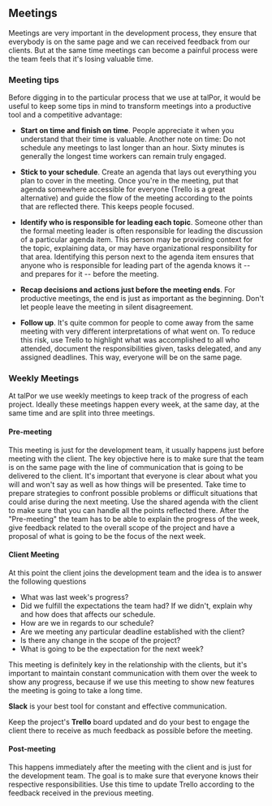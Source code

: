 ## Meetings

Meetings are very important in the development process, they ensure
that everybody is on the same page and we can received feedback from
our clients. But at the same time meetings can become a painful
process were the team feels that it's losing valuable time.

### Meeting tips

Before digging in to the particular process that we use at talPor, it
would be useful to keep some tips in mind to transform meetings into a
productive tool and a competitive advantage:

- **Start on time and finish on time**. People appreciate it when you
  understand that their time is valuable. Another note on time: Do not
  schedule any meetings to last longer than an hour. Sixty minutes is
  generally the longest time workers can remain truly engaged.

- **Stick to your schedule**. Create an agenda that lays out
  everything you plan to cover in the meeting. Once you're in the
  meeting, put that agenda somewhere accessible for everyone (Trello
  is a great alternative) and guide the flow of the meeting according
  to the points that are reflected there. This keeps people focused.

- **Identify who is responsible for leading each topic**. Someone
  other than the formal meeting leader is often responsible for
  leading the discussion of a particular agenda item. This person may
  be providing context for the topic, explaining data, or may have
  organizational responsibility for that area.  Identifying this
  person next to the agenda item ensures that anyone who is
  responsible for leading part of the agenda knows it -- and prepares
  for it -- before the meeting.

- **Recap decisions and actions just before the meeting ends**. For
  productive meetings, the end is just as important as the
  beginning. Don't let people leave the meeting in silent
  disagreement.

- **Follow up**. It's quite common for people to come away from the
  same meeting with very different interpretations of what went on. To
  reduce this risk, use Trello to highlight what was accomplished to
  all who attended, document the responsibilities given, tasks
  delegated, and any assigned deadlines.  This way, everyone will be
  on the same page.

### Weekly Meetings

At talPor we use weekly meetings to keep track of the progress of each
project.  Ideally these meetings happen every week, at the same day,
at the same time and are split into three meetings.


#### Pre-meeting

This meeting is just for the development team, it usually happens just
before meeting with the client. The key objective here is to make sure
that the team is on the same page with the line of communication that
is going to be delivered to the client.  It's important that everyone
is clear about what you will and won't say as well as how things will
be presented. Take time to prepare strategies to confront possible
problems or difficult situations that could arise during the next
meeting. Use the shared agenda with the client to make sure that you
can handle all the points reflected there. After the "Pre-meeting" the
team has to be able to explain the progress of the week, give feedback
related to the overall scope of the project and have a proposal of
what is going to be the focus of the next week.

#### Client Meeting

At this point the client joins the development team and the idea is to
answer the following questions

  - What was last week's progress?
  - Did we fulfill the expectations the team had? If we didn't,
  explain why and how does that affects our schedule.
  - How are we in regards to our schedule?
  - Are we meeting any particular deadline established with the
    client?
  - Is there any change in the scope of the project?
  - What is going to be the expectation for the next week?

This meeting is definitely key in the relationship with the clients,
but it's important to maintain constant communication with them over
the week to show any progress, because if we use this meeting to show
new features the meeting is going to take a long time.

**Slack** is your best tool for constant and effective communication.

Keep the project's **Trello** board updated and do your best to engage
the client there to receive as much feedback as possible before the
meeting.

#### Post-meeting

This happens immediately after the meeting with the client and is just
for the development team. The goal is to make sure that everyone knows
their respective responsibilities. Use this time to update Trello
according to the feedback received in the previous meeting.
